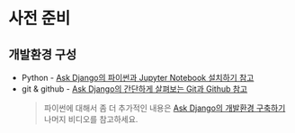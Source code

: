 # 사전 준비

## 개발환경 구성
* Python - [Ask Django의 파이썬과 Jupyter Notebook 설치하기 참고](https://nomade.kr/vod/setup/43/)    
* git & github - [Ask Django의 간단하게 살펴보는 Git과 Github 참고](https://nomade.kr/vod/setup/105/)
    > 파이썬에 대해서 좀 더 추가적인 내용은 [Ask Django의 개발환경 구축하기](https://nomade.kr/vod/setup/) 나머지 비디오를 참고하세요.
